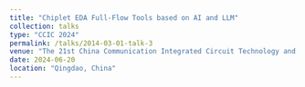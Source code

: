 ```yaml
---
title: "Chiplet EDA Full-Flow Tools based on AI and LLM"
collection: talks
type: "CCIC 2024"
permalink: /talks/2014-03-01-talk-3
venue: "The 21st China Communication Integrated Circuit Technology and Application Conference (CCIC 2024)"
date: 2024-06-20
location: "Qingdao, China"
---
```


